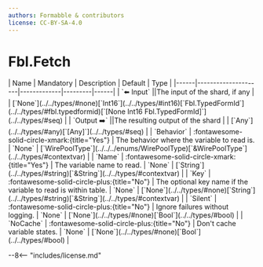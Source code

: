 ```yaml
---
authors: Formabble & contributors
license: CC-BY-SA-4.0
---
```



# Fbl.Fetch

<div class="sh-parameters" markdown="1">
| Name | Mandatory | Description | Default | Type |
|------|---------------------|-------------|---------|------|
| `⬅️ Input` ||The input of the shard, if any | | [`None`](../../types/#none)[`Int16`](../../types/#int16)[`Fbl.TypedFormId`](../../types/#fbl.typedformid)[`[None Int16 Fbl.TypedFormId]`](../../types/#seq) |
| `Output ➡️` ||The resulting output of the shard | | [`Any`](../../types/#any)[`[Any]`](../../types/#seq) |
| `Behavior` | :fontawesome-solid-circle-xmark:{title="Yes"}  | The behavior where the variable to read is. | `None` | [`WirePoolType`](../../../enums/WirePoolType)[`&WirePoolType`](../../types/#contextvar) |
| `Name` | :fontawesome-solid-circle-xmark:{title="Yes"}  | The variable name to read. | `None` | [`String`](../../types/#string)[`&String`](../../types/#contextvar) |
| `Key` | :fontawesome-solid-circle-plus:{title="No"}  | The optional key name if the variable to read is within table. | `None` | [`None`](../../types/#none)[`String`](../../types/#string)[`&String`](../../types/#contextvar) |
| `Silent` | :fontawesome-solid-circle-plus:{title="No"}  | Ignore failures without logging. | `None` | [`None`](../../types/#none)[`Bool`](../../types/#bool) |
| `NoCache` | :fontawesome-solid-circle-plus:{title="No"}  | Don't cache variable states. | `None` | [`None`](../../types/#none)[`Bool`](../../types/#bool) |

</div>



--8<-- "includes/license.md"

